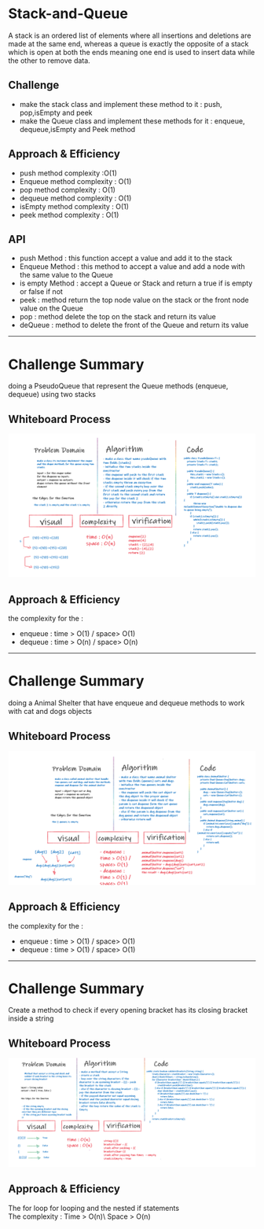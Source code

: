 # Stack-and-Queue
<!-- Short summary or background information -->
A stack is an ordered list of elements where all insertions and deletions are made at the same end, whereas a queue is exactly the opposite of a stack which is open at both the ends meaning one end is used to insert data while the other to remove data.

## Challenge
<!-- Description of the challenge -->
- make the stack class and implement these method to it : push, pop,isEmpty and peek
- make the Queue class and implement these methods for it : enqueue, dequeue,isEmpty and Peek method
## Approach & Efficiency
<!-- What approach did you take? Why? What is the Big O space/time for this approach? -->
- push method complexity :O(1)
- Enqueue method complexity : O(1)
- pop method complexity : O(1)
- dequeue method complexity : O(1)
- isEmpty method complexity : O(1)
- peek method complexity : O(1)

## API
<!-- Description of each method publicly available to your Linked List -->
- push Method : this function accept a value and add it to the stack
- Enqueue Method : this method to accept a value and add a node with the same value to the Queue
- is empty Method : accept a Queue or Stack and return a true if is empty or false if not
- peek : method return the top node value on the stack or the front node value on the Queue
- pop : method delete the top on the stack and return its value
- deQueue : method to delete the front of the Queue and return its value

-------------------------------------------------------------------------
# Challenge Summary
<!-- Description of the challenge -->
doing a PseudoQueue that represent the Queue methods (enqueue, dequeue) using two stacks

## Whiteboard Process
<!-- Embedded whiteboard image -->
![Image](psedoQueueWhiteboard.png)
## Approach & Efficiency
<!-- What approach did you take? Why? What is the Big O space/time for this approach? -->
the complexity for the : 
- enqueue : time > O(1) / space> O(1)
- dequeue : time > O(n) / space> O(n)
<!-- ## Solution
Show how to run your code, and examples of it in action -->

-------------------------------------------------------------------------
# Challenge Summary
<!-- Description of the challenge -->
doing a Animal Shelter that have enqueue and dequeue methods to work with cat and dogs objects

## Whiteboard Process
<!-- Embedded whiteboard image -->
![Image](img/animalShelterWhiteboard.png)
## Approach & Efficiency
<!-- What approach did you take? Why? What is the Big O space/time for this approach? -->
the complexity for the : 
- enqueue : time > O(1) / space> O(1)
- dequeue : time > O(1) / space> O(1)
<!-- ## Solution
Show how to run your code, and examples of it in action -->

-------------------------------------------------------------------------
# Challenge Summary
<!-- Description of the challenge -->
Create a method to check if every opening bracket has its closing bracket inside a string

## Whiteboard Process
<!-- Embedded whiteboard image -->
![Image](BracketsValidatorWhiteBoard.png)

## Approach & Efficiency
<!-- What approach did you take? Why? What is the Big O space/time for this approach? -->
The for loop for looping and the nested if statements  
The complexity : Time > O(n)\ Space > O(n)
<!-- 
## Solution
Show how to run your code, and examples of it in action -->